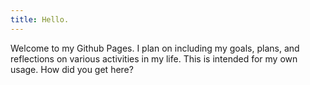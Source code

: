 ```yaml
---
title: Hello.
---
```

Welcome to my Github Pages. I plan on including my goals, plans, and reflections on various activities in my life. This is intended for my own usage. How did you get here?
